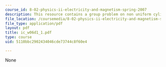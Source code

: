```yaml
---
course_id: 8-02-physics-ii-electricity-and-magnetism-spring-2007
description: This resource contains a group problem on non uniform cylindrical wire.
file_location: /coursemedia/8-02-physics-ii-electricity-and-magnetism-spring-2007/5110bbc2902434046cde73744c8f60e4_ic_w06d1_1.pdf
file_type: application/pdf
layout: pdf
title: ic_w06d1_1.pdf
type: course
uid: 5110bbc2902434046cde73744c8f60e4

---
```

None